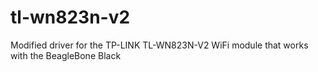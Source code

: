 # tl-wn823n-v2
Modified driver for the TP-LINK TL-WN823N-V2 WiFi module that works with the BeagleBone Black
